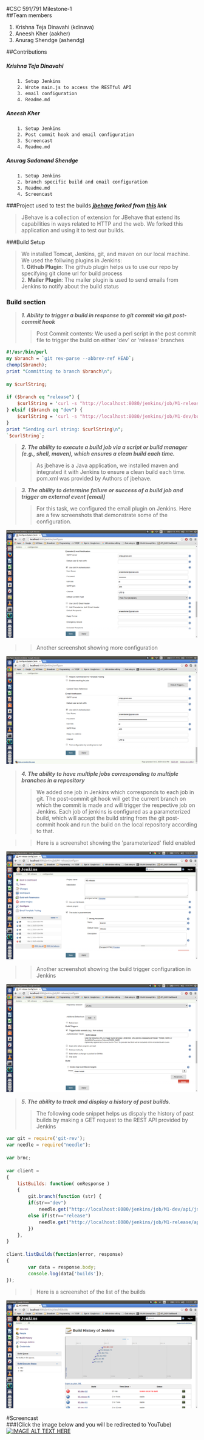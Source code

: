 #CSC 591/791 Milestone-1   
##Team members
1. Krishna Teja Dinavahi (kdinava) 
2. Aneesh Kher (aakher)
3. Anurag Shendge (ashendg)

##Contributions
##### Krishna Teja Dinavahi 
      	1. Setup Jenkins
      	2. Wrote main.js to access the RESTful API
      	3. email configuration
      	4. Readme.md
##### Aneesh Kher  
      	1. Setup Jenkins
      	2. Post commit hook and email configuration
      	3. Screencast
      	4. Readme.md
##### Anurag Sadanand Shendge 
      	1. Setup Jenkins
      	2. branch specific build and email configuration	
      	3. Readme.md
      	4. Screencast


###Project used to test the builds
***[jbehave](https://github.com/aneeshkher/jbehave-web) forked from [this](https://github.com/jbehave/jbehave-web) link***
>   JBehave is a collection of extension for JBehave that extend its capabilities in ways related to HTTP and the web.
    We forked this application and using it to test our builds.

###Build Setup
>   We installed Tomcat, Jenkins, git, and maven on our local machine. We used the follwing plugins in Jenkins:   
	1. **Github Plugin**: The github plugin helps us to use our repo by specifying git clone url for build process    
	2. **Mailer Plugin**: The mailer plugin is used to send emails from Jenkins to notify about the build status



### Build section
>	***1. Ability to trigger a build in response to git commit via git post-commit hook***
>>	Post Commit contents:   We used a perl script in the post commit file to trigger the build on either 'dev' or 'release' branches


```perl
#!/usr/bin/perl
my $branch = `git rev-parse --abbrev-ref HEAD`;
chomp($branch);
print "Committing to branch $branch\n";

my $curlString;

if ($branch eq "release") {
	$curlString = 'curl -s "http://localhost:8080/jenkins/job/M1-release/buildWithParameters?token=build-release&branch=release"';
} elsif ($branch eq "dev") {
	$curlString = 'curl -s "http://localhost:8080/jenkins/job/M1-dev/buildWithParameters?token=build-dev&branch=dev"';
}
print "Sending curl string: $curlString\n";
`$curlString`;

```	

>	***2. The ability to execute a build job via a script or build manager (e.g., shell, maven), which ensures a clean build each time.***
>>	As jbehave is a Java application, we installed maven and integrated it with Jenkins to ensure a clean build each time. pom.xml was provided by Authors of jbehave.


>   ***3. The ability to determine failure or success of a build job and trigger an external event [email]***
>>	For this task, we configured the email plugin on Jenkins. Here are a few screenshots that demonstrate some of the configuration.   

![Screenshot1](https://github.com/aneeshkher/DevOpsMilestone1/blob/master/images/ExtendedEmailPlugin.png)   

>>  Another screenshot showing more configuration   

![Screenshot2](https://github.com/aneeshkher/DevOpsMilestone1/blob/master/images/EmailPlugin.png)   

>>	

>	***4. The ability to have multiple jobs corresponding to multiple branches in a repository***	
>>	We added one job in Jenkins which corresponds to each job in git. The post-commit git hook will get the current branch on which the commit is made and will trigger the respective job on Jenkins. Each job of jenkins is configured as a parameterized build, which will accept the build string from the git post-commit hook and run the build on the local repository according to that.   
   
>>  Here is a screenshot showing the 'parameterized' field enabled   

![Screenshot4](https://github.com/aneeshkher/DevOpsMilestone1/blob/master/images/M1-Release-config-1.png)   
   
>>  Another screenshot showing the build trigger configuration in Jenkins   
 
![Screenshot5](https://github.com/aneeshkher/DevOpsMilestone1/blob/master/images/M1-release-config-2.png)   

 

>	***5. The ability to track and display a history of past builds.***
>> 	The following code snippet helps us dispaly the history of past builds by making a GET request to the REST API provided by Jenkins

```javascript
var git = require('git-rev');
var needle = require("needle");

var brnc;

var client =
{
    listBuilds: function( onResponse )
    {
        git.branch(function (str) {
        if(str=="dev")
        	needle.get("http://localhost:8080/jenkins/job/M1-dev/api/json?pretty=true", onResponse)
        else if(str=="release")
         	needle.get("http://localhost:8080/jenkins/job/M1-release/api/json?pretty=true", onResponse)
		})
    },
}

client.listBuilds(function(error, response)
{
        var data = response.body;
        console.log(data['builds']);
});

```  
  
>>  Here is a screenshot of the list of the builds   

![Screenshot3](https://github.com/aneeshkher/DevOpsMilestone1/blob/master/images/BuildsList.png)


#Screencast   
###(Click the image below  and you will be redirected to YouTube)
[![IMAGE ALT TEXT HERE](http://img.youtube.com/vi/uwU8yQDhyNE/0.jpg)](https://youtu.be/uwU8yQDhyNE)

